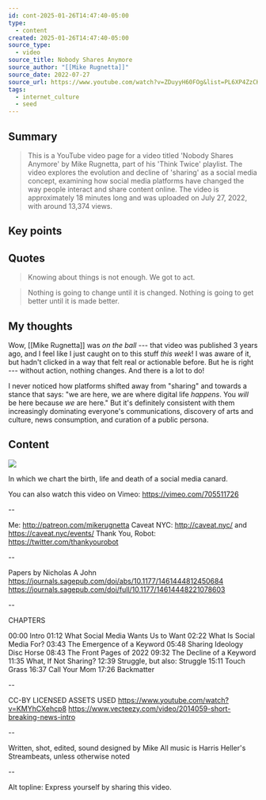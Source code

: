 ```yaml
---
id: cont-2025-01-26T14:47:40-05:00
type:
  - content
created: 2025-01-26T14:47:40-05:00
source_type:
  - video
source_title: Nobody Shares Anymore
source_author: "[[Mike Rugnetta]]"
source_date: 2022-07-27
source_url: https://www.youtube.com/watch?v=ZDuyyH60FOg&list=PL6XP4ZzCKEfAJJBcfVrlsHyjxFWRtvuT1&t=714s
tags:
  - internet_culture
  - seed
---
```

## Summary
> This is a YouTube video page for a video titled 'Nobody Shares Anymore' by Mike Rugnetta, part of his 'Think Twice' playlist. The video explores the evolution and decline of 'sharing' as a social media concept, examining how social media platforms have changed the way people interact and share content online. The video is approximately 18 minutes long and was uploaded on July 27, 2022, with around 13,374 views.

## Key points

## Quotes

> Knowing about things is not enough. We got to act.

> Nothing is going to change until it is changed. Nothing is going to get better until it is made better.

## My thoughts

Wow, [[Mike Rugnetta]] was *on the ball* --- that video was published 3 years ago, and I feel like I just caught on to this stuff *this week*! I was aware of it, but hadn't clicked in a way that felt real or actionable before. But he is right --- without action, nothing changes. And there is a lot to do!

I never noticed how platforms shifted away from "sharing" and towards a stance that says: "we are here, we are where digital life *happens*. You *will* be here because *we* are here." But it's definitely consistent with them increasingly dominating everyone's communications, discovery of arts and culture, news consumption, and curation of a public persona.



## Content
![](https://www.youtube.com/watch?v=ZDuyyH60FOg)

In which we chart the birth, life and death of a social media canard.

You can also watch this video on Vimeo: https://vimeo.com/705511726

\--

Me: http://patreon.com/mikerugnetta
Caveat NYC: http://caveat.nyc/ and https://caveat.nyc/events/
Thank You, Robot: https://twitter.com/thankyourobot

\--

Papers by Nicholas A John
https://journals.sagepub.com/doi/abs/10.1177/1461444812450684
https://journals.sagepub.com/doi/full/10.1177/14614448221078603

\--

CHAPTERS

00:00 Intro
01:12 What Social Media Wants Us to Want
02:22 What Is Social Media For?
03:43 The Emergence of a Keyword
05:48 Sharing Ideology Disc Horse
08:43 The Front Pages of 2022
09:32 The Decline of a Keyword
11:35 What, If Not Sharing?
12:39 Struggle, but also: Struggle
15:11 Touch Grass
16:37 Call Your Mom
17:26 Backmatter

\--

CC-BY LICENSED ASSETS USED
https://www.youtube.com/watch?v=KMYhCXehcp8
https://www.vecteezy.com/video/2014059-short-breaking-news-intro

\--

Written, shot, edited, sound designed by Mike
All music is Harris Heller's Streambeats, unless otherwise noted

\--

Alt topline: Express yourself by sharing this video.

